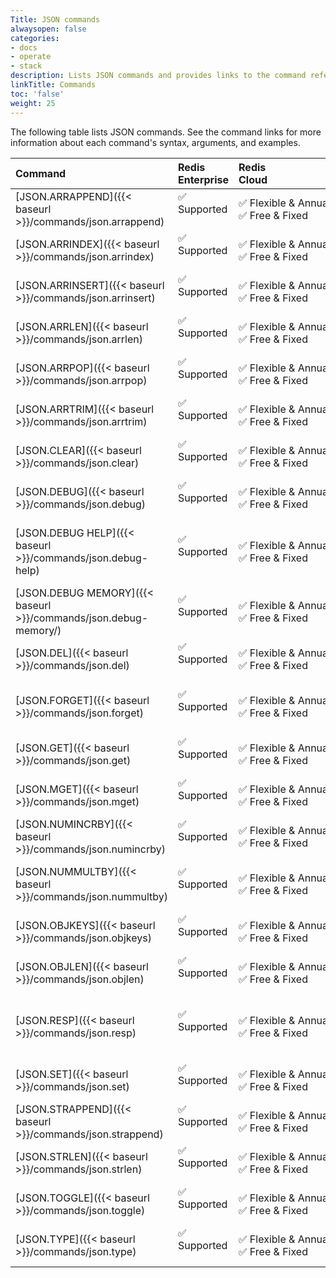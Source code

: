 ```yaml
---
Title: JSON commands
alwaysopen: false
categories:
- docs
- operate
- stack
description: Lists JSON commands and provides links to the command reference pages.
linkTitle: Commands
toc: 'false'
weight: 25
---
```


The following table lists JSON commands. See the command links for more information about each command's syntax, arguments, and examples.

| Command | Redis<br />Enterprise | Redis<br />Cloud | Description |
|:--------|:----------------------|:-----------------|:------|
| [JSON.ARRAPPEND]({{< baseurl >}}/commands/json.arrappend) | <span title="Supported">&#x2705; Supported</span><br /><span><br /></span> | <span title="Supported"><nobr>&#x2705; Flexible & Annual</nobr></span><br /><span title="Supported">&#x2705; Free & Fixed</nobr></span> | Appends an element to a JSON array. |
| [JSON.ARRINDEX]({{< baseurl >}}/commands/json.arrindex) | <span title="Supported">&#x2705; Supported</span><br /><span><br /></span> | <span title="Supported">&#x2705; Flexible & Annual</span><br /><span title="Supported">&#x2705; Free & Fixed</nobr></span> | Returns the index of a value's first occurrence in a JSON array. |
| [JSON.ARRINSERT]({{< baseurl >}}/commands/json.arrinsert) | <span title="Supported">&#x2705; Supported</span><br /><span><br /></span> | <span title="Supported">&#x2705; Flexible & Annual</span><br /><span title="Supported">&#x2705; Free & Fixed</nobr></span> | Inserts JSON values into a JSON array before the given index. |
| [JSON.ARRLEN]({{< baseurl >}}/commands/json.arrlen) | <span title="Supported">&#x2705; Supported</span><br /><span><br /></span> | <span title="Supported">&#x2705; Flexible & Annual</span><br /><span title="Supported">&#x2705; Free & Fixed</nobr></span> | Returns the length of a JSON array. |
| [JSON.ARRPOP]({{< baseurl >}}/commands/json.arrpop) | <span title="Supported">&#x2705; Supported</span><br /><span><br /></span> | <span title="Supported">&#x2705; Flexible & Annual</span><br /><span title="Supported">&#x2705; Free & Fixed</nobr></span> | Removes and returns an element located at the index in the JSON array. |
| [JSON.ARRTRIM]({{< baseurl >}}/commands/json.arrtrim) | <span title="Supported">&#x2705; Supported</span><br /><span><br /></span> | <span title="Supported">&#x2705; Flexible & Annual</span><br /><span title="Supported">&#x2705; Free & Fixed</nobr></span> | Trims a JSON array so that it contains only the specified inclusive range of elements. |
| [JSON.CLEAR]({{< baseurl >}}/commands/json.clear) | <span title="Supported">&#x2705; Supported</span><br /><span><br /></span> | <span title="Supported">&#x2705; Flexible & Annual</span><br /><span title="Supported">&#x2705; Free & Fixed</nobr></span> | Clears container values (arrays/objects) and sets numeric values to 0. |
| [JSON.DEBUG]({{< baseurl >}}/commands/json.debug) | <span title="Supported">&#x2705; Supported</span><br /><span><br /></span> | <span title="Supported">&#x2705; Flexible & Annual</span><br /><span title="Supported">&#x2705; Free & Fixed</nobr></span> | Debugging container command. |
| [JSON.DEBUG HELP]({{< baseurl >}}/commands/json.debug-help) | <span title="Supported">&#x2705; Supported</span><br /><span><br /></span> | <span title="Supported">&#x2705; Flexible & Annual</span><br /><span title="Supported">&#x2705; Free & Fixed</nobr></span> | Returns helpful information about the [JSON.DEBUG]({{< baseurl >}}/commands/json.debug) command. |
| [JSON.DEBUG MEMORY]({{< baseurl >}}/commands/json.debug-memory/) | <span title="Supported">&#x2705; Supported</span><br /><span><br /></span> | <span title="Supported">&#x2705; Flexible & Annual</span><br /><span title="Supported">&#x2705; Free & Fixed</nobr></span> | Reports a JSON element's memory usage in bytes. |
| [JSON.DEL]({{< baseurl >}}/commands/json.del) | <span title="Supported">&#x2705; Supported</span><br /><span><br /></span> | <span title="Supported">&#x2705; Flexible & Annual</span><br /><span title="Supported">&#x2705; Free & Fixed</nobr></span> | Removes a JSON element. |
| [JSON.FORGET]({{< baseurl >}}/commands/json.forget) | <span title="Supported">&#x2705; Supported</span><br /><span><br /></span> | <span title="Supported">&#x2705; Flexible & Annual</span><br /><span title="Supported">&#x2705; Free & Fixed</nobr></span> | Removes a JSON element, the same as [JSON.DEL]({{< baseurl >}}/commands/json.del). |
| [JSON.GET]({{< baseurl >}}/commands/json.get) | <span title="Supported">&#x2705; Supported</span><br /><span><br /></span> | <span title="Supported">&#x2705; Flexible & Annual</span><br /><span title="Supported">&#x2705; Free & Fixed</nobr></span> | Returns the value of an element in JSON-serialized form. |
| [JSON.MGET]({{< baseurl >}}/commands/json.mget) | <span title="Supported">&#x2705; Supported</span><br /><span><br /></span> | <span title="Supported">&#x2705; Flexible & Annual</span><br /><span title="Supported">&#x2705; Free & Fixed</nobr></span> | Returns the values of multiple elements. |
| [JSON.NUMINCRBY]({{< baseurl >}}/commands/json.numincrby) | <span title="Supported">&#x2705; Supported</span><br /><span><br /></span> | <span title="Supported">&#x2705; Flexible & Annual</span><br /><span title="Supported">&#x2705; Free & Fixed</nobr></span> | Increments the number stored at path by the specified number. |
| [JSON.NUMMULTBY]({{< baseurl >}}/commands/json.nummultby) | <span title="Supported">&#x2705; Supported</span><br /><span><br /></span> | <span title="Supported">&#x2705; Flexible & Annual</span><br /><span title="Supported">&#x2705; Free & Fixed</nobr></span> | Multiplies the number stored at path by the specified number. (deprecated as of RedisJSON v2.0) |
| [JSON.OBJKEYS]({{< baseurl >}}/commands/json.objkeys) | <span title="Supported">&#x2705; Supported</span><br /><span><br /></span> | <span title="Supported">&#x2705; Flexible & Annual</span><br /><span title="Supported">&#x2705; Free & Fixed</nobr></span> | Returns the keys contained in the specified JSON object. |
| [JSON.OBJLEN]({{< baseurl >}}/commands/json.objlen) | <span title="Supported">&#x2705; Supported</span><br /><span><br /></span> | <span title="Supported">&#x2705; Flexible & Annual</span><br /><span title="Supported">&#x2705; Free & Fixed</nobr></span> | Returns the number of keys in the specified JSON object. |
| [JSON.RESP]({{< baseurl >}}/commands/json.resp) | <span title="Supported">&#x2705; Supported</span><br /><span><br /></span> | <span title="Supported">&#x2705; Flexible & Annual</span><br /><span title="Supported">&#x2705; Free & Fixed</nobr></span> | Returns a JSON element in [Redis Serialization Protocol (RESP)]({{< relref "/develop/reference/protocol-spec" >}}) format. |
| [JSON.SET]({{< baseurl >}}/commands/json.set) | <span title="Supported">&#x2705; Supported</span><br /><span><br /></span> | <span title="Supported">&#x2705; Flexible & Annual</span><br /><span title="Supported">&#x2705; Free & Fixed</nobr></span> | Sets the value of a JSON element. |
| [JSON.STRAPPEND]({{< baseurl >}}/commands/json.strappend) | <span title="Supported">&#x2705; Supported</span><br /><span><br /></span> | <span title="Supported">&#x2705; Flexible & Annual</span><br /><span title="Supported">&#x2705; Free & Fixed</nobr></span> | Appends the given string to the specified key's existing strings. |
| [JSON.STRLEN]({{< baseurl >}}/commands/json.strlen) | <span title="Supported">&#x2705; Supported</span><br /><span><br /></span> | <span title="Supported">&#x2705; Flexible & Annual</span><br /><span title="Supported">&#x2705; Free & Fixed</nobr></span> | Returns the length of a string. |
| [JSON.TOGGLE]({{< baseurl >}}/commands/json.toggle) | <span title="Supported">&#x2705; Supported</span><br /><span><br /></span> | <span title="Supported">&#x2705; Flexible & Annual</span><br /><span title="Supported">&#x2705; Free & Fixed</nobr></span> | If the boolean is `true`, changes it to `false`. If the boolean is `false`, changes it to `true`. |
| [JSON.TYPE]({{< baseurl >}}/commands/json.type) | <span title="Supported">&#x2705; Supported</span><br /><span><br /></span> | <span title="Supported">&#x2705; Flexible & Annual</span><br /><span title="Supported">&#x2705; Free & Fixed</nobr></span> | Returns a JSON element's type. |
